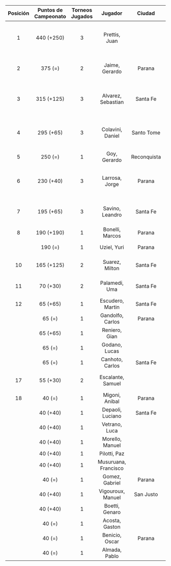 |  Posición  |  Puntos de Campeonato  |  Torneos Jugados  |       Jugador        |   Ciudad    |  Afiliación  |          Puntos sumados          |
|:----------:|:----------------------:|:-----------------:|:--------------------:|:-----------:|:------------:|:--------------------------------:|
|     1      |       440 (+250)       |         3         |    Prettis, Juan     |             |              | 250 (T03) + 125 (T02) + 65 (T01) |
|     2      |        375 (=)         |         2         |    Jaime, Gerardo    |   Parana    |   Aspatem    |      250 (T02) + 125 (T01)       |
|     3      |       315 (+125)       |         3         |  Alvarez, Sebastian  |  Santa Fe   |   Atemeli    | 125 (T01) + 125 (T03) + 65 (T02) |
|     4      |       295 (+65)        |         3         |   Colavini, Daniel   | Santo Tome  |   Atemeli    | 190 (T01) + 65 (T03) + 40 (T02)  |
|     5      |        250 (=)         |         1         |     Goy, Gerardo     | Reconquista |    ATMAR     |            250 (T01)             |
|     6      |       230 (+40)        |         3         |    Larrosa, Jorge    |   Parana    | Tiro Federal | 125 (T02) + 65 (T01) + 40 (T03)  |
|     7      |       195 (+65)        |         3         |   Savino, Leandro    |  Santa Fe   |   Atemeli    |  65 (T03) + 65 (T02) + 65 (T01)  |
|     8      |       190 (+190)       |         1         |   Bonelli, Marcos    |   Parana    |   Aspatem    |            190 (T03)             |
|            |        190 (=)         |         1         |     Uziel, Yuri      |   Parana    | Tiro Federal |            190 (T02)             |
|     10     |       165 (+125)       |         2         |    Suarez, Milton    |  Santa Fe   |              |       125 (T03) + 40 (T01)       |
|     11     |        70 (+30)        |         2         |    Palamedi, Uma     |  Santa Fe   |   Atemeli    |       40 (T02) + 30 (T03)        |
|     12     |        65 (+65)        |         1         |   Escudero, Martin   |  Santa Fe   |   Atemeli    |             65 (T03)             |
|            |         65 (=)         |         1         |   Gandolfo, Carlos   |   Parana    | Tiro Federal |             65 (T02)             |
|            |        65 (+65)        |         1         |    Reniero, Gian     |             |              |             65 (T03)             |
|            |         65 (=)         |         1         |    Godano, Lucas     |             |              |             65 (T01)             |
|            |         65 (=)         |         1         |   Canhoto, Carlos    |  Santa Fe   |   Atemeli    |             65 (T02)             |
|     17     |        55 (+30)        |         2         |  Escalante, Samuel   |             |              |       30 (T03) + 25 (T01)        |
|     18     |         40 (=)         |         1         |    Migoni, Anibal    |   Parana    |   Aspatem    |             40 (T02)             |
|            |        40 (+40)        |         1         |   Depaoli, Luciano   |  Santa Fe   |   Atemeli    |             40 (T03)             |
|            |        40 (+40)        |         1         |    Vetrano, Luca     |             |              |             40 (T03)             |
|            |        40 (+40)        |         1         |   Morello, Manuel    |             |              |             40 (T03)             |
|            |        40 (+40)        |         1         |     Pilotti, Paz     |             |              |             40 (T03)             |
|            |        40 (+40)        |         1         | Musuruana, Francisco |             |              |             40 (T03)             |
|            |         40 (=)         |         1         |    Gomez, Gabriel    |   Parana    | Tiro Federal |             40 (T02)             |
|            |        40 (+40)        |         1         |  Vigouroux, Manuel   |  San Justo  | Tiro Federal |             40 (T03)             |
|            |        40 (+40)        |         1         |    Boetti, Genaro    |             |              |             40 (T03)             |
|            |         40 (=)         |         1         |    Acosta, Gaston    |             |              |             40 (T02)             |
|            |         40 (=)         |         1         |    Benicio, Oscar    |   Parana    |   Aspatem    |             40 (T02)             |
|            |         40 (=)         |         1         |    Almada, Pablo     |             |              |             40 (T02)             |
